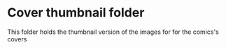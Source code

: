 Cover thumbnail folder
=========

This folder holds the thumbnail version of the images for for the comics's covers
